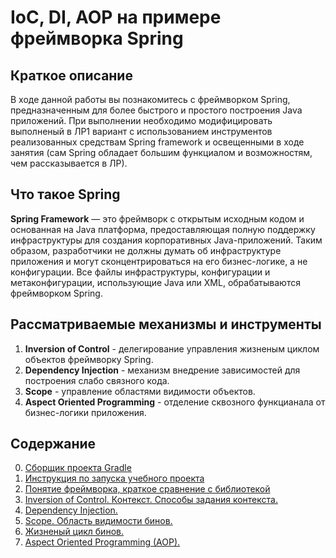# IoC, DI, AOP на примере фреймворка Spring

## Краткое описание

В ходе данной работы вы познакомитесь с фреймворком Spring, предназначенным для более быстрого и простого построения
Java приложений. При выполнении необходимо модифицировать выполненый в ЛР1 вариант с использованием инструментов
реализованных средствам Spring framework и освещенными в ходе занятия (сам Spring обладает большим функциалом и
возможностям, чем рассказывается в ЛР).

## Что такое Spring

**Spring Framework** — это фреймворк с открытым исходным кодом и основанная на Java платформа, предоставляющая полную
поддержку инфраструктуры для создания корпоративных Java-приложений. Таким образом, разработчики не должны думать об
инфраструктуре приложения и могут сконцентрироваться на его бизнес-логике, а не конфигурации. Все файлы инфраструктуры,
конфигурации и метаконфигурации, использующие Java или XML, обрабатываются фреймворком Spring.

## Рассматриваемые механизмы и инструменты


1. **Inversion of Control** - делегирование управления жизненым циклом объектов фреймворку Spring.
2. **Dependency Injection** - механизм внедрение зависимостей для построения слабо связного кода.
3. **Scope** - управление областями видимости объектов.
4. **Aspect Oriented Programming** - отделение сквозного функцианала от бизнес-логики приложения.

## Содержание

0. [Сборщик проекта Gradle](spring0_build%2Fgradle.md)
1. [Инструкция по запуска учебного проекта](spring1_launch%2F1_how_to_launch.md)
2. [Понятие фреймворка, краткое сравнение с библиотекой](spring2_framework%2F2_framework.md)
3. [Inversion of Control. Контекст. Способы задания контекста.](spring3_ioc%2F3_ioc.md)
4. [Dependency Injection.](spring4_di/4_di)
5. [Scope. Область видимости бинов.](spring5_scope/5_scope)
6. [Жизненый цикл бинов.](spring6_lifeCycle/6_life_cycle)
7. [Aspect Oriented Programming (AOP).](spring7_aop/7_aop)
